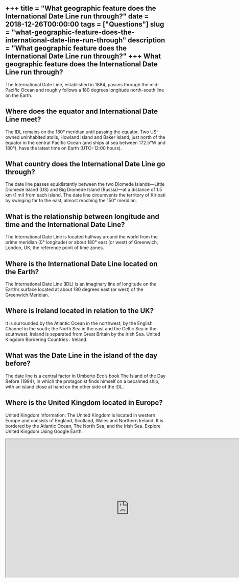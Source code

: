 +++
title = "What geographic feature does the International Date Line run through?"
date = 2018-12-26T00:00:00
tags = ["Questions"]
slug = "what-geographic-feature-does-the-international-date-line-run-through"
description = "What geographic feature does the International Date Line run through?"
+++
What geographic feature does the International Date Line run through?
---------------------------------------------------------------------

The International Date Line, established in 1884, passes through the mid-Pacific Ocean and roughly follows a 180 degrees longitude north-south line on the Earth.

Where does the equator and International Date Line meet?
--------------------------------------------------------

The IDL remains on the 180° meridian until passing the equator. Two US-owned uninhabited atolls, Howland Island and Baker Island, just north of the equator in the central Pacific Ocean (and ships at sea between 172.5°W and 180°), have the latest time on Earth (UTC−12:00 hours).

What country does the International Date Line go through?
---------------------------------------------------------

The date line passes equidistantly between the two Diomede Islands—Little Diomede Island (US) and Big Diomede Island (Russia)—at a distance of 1.5 km (1 mi) from each island. The date line circumvents the territory of Kiribati by swinging far to the east, almost reaching the 150° meridian.

What is the relationship between longitude and time and the International Date Line?
------------------------------------------------------------------------------------

The International Date Line is located halfway around the world from the prime meridian (0° longitude) or about 180° east (or west) of Greenwich, London, UK, the reference point of time zones.

Where is the International Date Line located on the Earth?
----------------------------------------------------------

The International Date Line (IDL) is an imaginary line of longitude on the Earth’s surface located at about 180 degrees east (or west) of the Greenwich Meridian.

Where is Ireland located in relation to the UK?
-----------------------------------------------

It is surrounded by the Atlantic Ocean in the northwest; by the English Channel in the south; the North Sea in the east and the Celtic Sea in the southwest. Ireland is separated from Great Britain by the Irish Sea. United Kingdom Bordering Countries : Ireland.

What was the Date Line in the island of the day before?
-------------------------------------------------------

The date line is a central factor in Umberto Eco’s book The Island of the Day Before (1994), in which the protagonist finds himself on a becalmed ship, with an island close at hand on the other side of the IDL.

Where is the United Kingdom located in Europe?
----------------------------------------------

United Kingdom Information: The United Kingdom is located in western Europe and consists of England, Scotland, Wales and Northern Ireland. It is bordered by the Atlantic Ocean, The North Sea, and the Irish Sea. Explore United Kingdom Using Google Earth:

<iframe allow="accelerometer; autoplay; clipboard-write; encrypted-media; gyroscope; picture-in-picture" allowfullscreen="" class="__youtube_prefs__  epyt-is-override  no-lazyload" data-no-lazy="1" data-origheight="433" data-origwidth="770" data-skipgform_ajax_framebjll="" height="433" id="_ytid_63374" loading="lazy" src="https://www.youtube.com/embed/2AotnaWVJOA?enablejsapi=1&autoplay=0&cc_load_policy=0&cc_lang_pref=&iv_load_policy=1&loop=0&modestbranding=0&rel=1&fs=1&playsinline=0&autohide=2&theme=dark&color=red&controls=1&" title="YouTube player" width="770"></iframe>